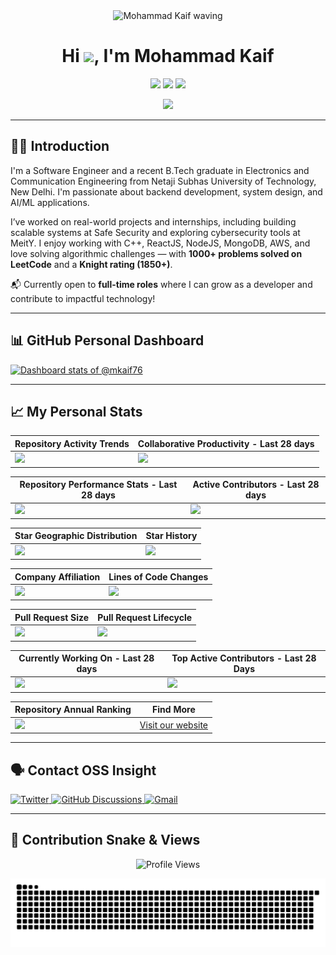 <div align="center" width="50">
    <img alt="Mohammad Kaif waving" src="./assets/oh hi there.png" width="300"/>
</div>

<h1 align="center">Hi <img src="https://media.giphy.com/media/hvRJCLFzcasrR4ia7z/giphy.gif" width="35">, I'm Mohammad Kaif</h1>

<p align="center">
  <img src="https://img.shields.io/github/followers/mkaif76?style=social" />
  <img src="https://img.shields.io/github/stars/mkaif76?style=social" />
  <img src="https://komarev.com/ghpvc/?username=mkaif76&style=plastic&color=blueviolet" />
</p>

<div align="center">
<a href="https://ossinsight.io">
  <img src="https://ossinsight.io/web/static/img/screenshots/homepage.gif" height=360 />
</a>
</div>

---

## 👨‍💻 Introduction

I'm a Software Engineer and a recent B.Tech graduate in Electronics and Communication Engineering from Netaji Subhas University of Technology, New Delhi. I'm passionate about backend development, system design, and AI/ML applications.

I’ve worked on real-world projects and internships, including building scalable systems at Safe Security and exploring cybersecurity tools at MeitY. I enjoy working with C++, ReactJS, NodeJS, MongoDB, AWS, and love solving algorithmic challenges — with **1000+ problems solved on LeetCode** and a **Knight rating (1850+)**.

📬 Currently open to **full-time roles** where I can grow as a developer and contribute to impactful technology!

---

## 📊 GitHub Personal Dashboard

<a href="https://next.ossinsight.io/widgets/official/compose-user-dashboard-stats?user_id=111599709" target="_blank" align="center">
  <picture>
    <source media="(prefers-color-scheme: dark)" srcset="https://next.ossinsight.io/widgets/official/compose-user-dashboard-stats/thumbnail.png?user_id=111599709&image_size=auto&color_scheme=dark" width="771" height="auto">
    <img alt="Dashboard stats of @mkaif76" src="https://next.ossinsight.io/widgets/official/compose-user-dashboard-stats/thumbnail.png?user_id=111599709&image_size=auto&color_scheme=light" width="771" height="auto">
  </picture>
</a>

---

## 📈 My Personal Stats

| Repository Activity Trends | Collaborative Productivity - Last 28 days |
| ----------- | ----------- |
|<img src="https://next.ossinsight.io/widgets/official/compose-activity-trends/thumbnail.png?repo_id=41986369&image_size=auto" />|<img src="https://next.ossinsight.io/widgets/official/compose-last-28-days-collaborative-productivity/thumbnail.png?repo_id=41986369&image_size=auto" />|

| Repository Performance Stats - Last 28 days | Active Contributors - Last 28 days |
| ----------- | ----------- |
|<img src="https://next.ossinsight.io/widgets/official/compose-last-28-days-stats/thumbnail.png?repo_id=41986369&image_size=auto" />|<img src="https://next.ossinsight.io/widgets/official/compose-recent-active-contributors/thumbnail.png?repo_id=41986369&limit=100&image_size=auto"/>|

| Star Geographic Distribution | Star History |
| ----------- | ----------- |
|<img src="https://next.ossinsight.io/widgets/official/analyze-repo-stars-map/thumbnail.png?activity=stars&repo_id=41986369&image_size=auto" />|<img src="https://next.ossinsight.io/widgets/official/analyze-repo-stars-history/thumbnail.png?repo_id=41986369&image_size=auto" />|

| Company Affiliation | Lines of Code Changes |
| ----------- | ----------- |
|<img src="https://next.ossinsight.io/widgets/official/analyze-repo-company/thumbnail.png?activity=stars&repo_id=41986369&image_size=auto" />|<img src="https://next.ossinsight.io/widgets/official/analyze-repo-loc-per-month/thumbnail.png?repo_id=41986369&image_size=auto" />|

| Pull Request Size | Pull Request Lifecycle |
| ----------- | ----------- |
|<img src="https://next.ossinsight.io/widgets/official/analyze-repo-pull-requests-size-per-month/thumbnail.png?repo_id=41986369&image_size=auto" />|<img src="https://next.ossinsight.io/widgets/official/analyze-repo-pull-request-open-to-merged/thumbnail.png?repo_id=41986369&image_size=auto" />|

| Currently Working On - Last 28 days | Top Active Contributors - Last 28 Days |
| ----------- | ----------- |
|<img src="https://next.ossinsight.io/widgets/official/compose-currently-working-on/thumbnail.png?activity_type=all&user_id=111599709&image_size=auto" />|<img src="https://next.ossinsight.io/widgets/official/compose-recent-top-contributors/thumbnail.png?repo_id=41986369&image_size=auto" />|

| Repository Annual Ranking | Find More |
| ----------- | ----------- |
|<img src="https://next.ossinsight.io/widgets/official/collection-annually-ranking/thumbnail.png?activity=stars&collection_id=2&image_size=auto" />|<a href="https://next.ossinsight.io/widgets?utm_source=github&utm_medium=referral">Visit our website</a>|

---

## 🗣️ Contact OSS Insight

<a href="https://twitter.com/OSSInsight" target="_blank">
<img src="https://img.shields.io/badge/twitter-%2300acee.svg?color=1DA1F2&style=for-the-badge&logo=twitter&logoColor=white" alt="Twitter" />
</a>

<a href="https://github.com/pingcap/ossinsight/discussions" target="_blank">
<img src="https://img.shields.io/badge/github-%2300acee.svg?color=181717&style=for-the-badge&logo=github&logoColor=white" alt="GitHub Discussions" />
</a>

<a href="mailto:ossinsight@pingcap.com" target="_blank">
<img src="https://img.shields.io/badge/gmail-%2300acee.svg?color=EA4335&style=for-the-badge&logo=gmail&logoColor=white" alt="Gmail" />
</a>

---

## 🐍 Contribution Snake & Views

<p align="center">
	<img src="https://komarev.com/ghpvc/?username=mkaif76&style=plastic&color=blueviolet" alt="Profile Views"/>
</p>
<p align="center">
	<img src="https://github.com/7oSkaaa/7oSkaaa/blob/output/github-contribution-grid-snake.svg?" alt="Contribution Snake"/>
</p>
